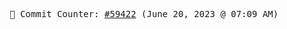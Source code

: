 <p align="center">
    <samp>
        📮 Commit Counter: <a href="https://github.com/Javascript-void0/Javascript-void0/commits/main">#59422</a> (June 20, 2023 @ 07:09 AM)
    </samp>
</p>